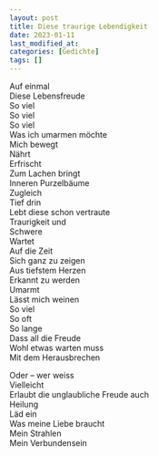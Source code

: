```yaml
---
layout: post
title: Diese traurige Lebendigkeit
date: 2023-01-11
last_modified_at:
categories: [Gedichte]
tags: []
---
```


Auf einmal  
Diese Lebensfreude  
So viel  
So viel  
So viel  
Was ich umarmen möchte  
Mich bewegt  
Nährt  
Erfrischt  
Zum Lachen bringt  
Inneren Purzelbäume   
Zugleich  
Tief drin  
Lebt diese schon vertraute  
Traurigkeit und  
Schwere  
Wartet  
Auf die Zeit  
Sich ganz zu zeigen  
Aus tiefstem Herzen  
Erkannt zu werden  
Umarmt  
Lässt mich weinen  
So viel  
So oft  
So lange  
Dass all die Freude  
Wohl etwas warten muss   
Mit dem Herausbrechen  

Oder – wer weiss  
Vielleicht  
Erlaubt die unglaubliche Freude auch  
Heilung  
Läd ein  
Was meine Liebe braucht  
Mein Strahlen  
Mein Verbundensein